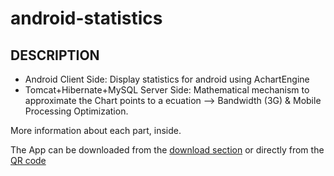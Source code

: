 android-statistics
==================
## DESCRIPTION
 * Android Client Side: Display statistics for android using AchartEngine
 * Tomcat+Hibernate+MySQL Server Side: Mathematical mechanism to approximate the Chart points to a ecuation --> Bandwidth (3G) & Mobile Processing Optimization.
 
 More information about each part, inside.
 
The App can be downloaded from the [download section](https://github.com/umbreak/android-statistics/downloads) or directly from the [QR code](https://github.com/umbreak/android-statistics/TU-Charts%20App.apk/qr_code)
